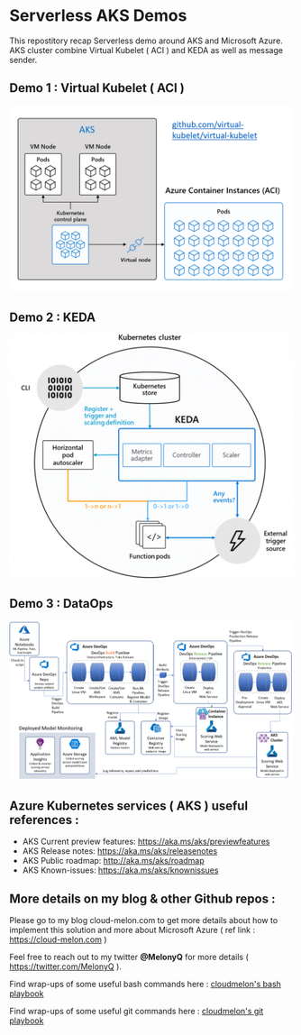 # Serverless AKS Demos
This repostitory recap Serverless demo around AKS and Microsoft Azure. AKS cluster combine Virtual Kubelet ( ACI ) and KEDA as well as message sender.

## Demo 1 : Virtual Kubelet ( ACI )

<img src="Images/Virtual Kubelet.PNG" alt="virtualKubelet" width="600px"/>

## Demo 2 : KEDA

<img src="Images/KEDA.PNG" alt="package management" width="600px"/>

## Demo 3 : DataOps

<img src="Images/DataOps.PNG" alt="package management" width="600px"/>

## Azure Kubernetes services ( AKS ) useful references : 

- AKS Current preview features: https://aka.ms/aks/previewfeatures
- AKS Release notes: https://aka.ms/aks/releasenotes
- AKS Public roadmap: http://aka.ms/aks/roadmap
- AKS Known-issues: https://aka.ms/aks/knownissues


## More details on my blog & other Github repos : 


Please go to my blog cloud-melon.com to get more details about how to implement this solution and more about Microsoft Azure ( ref link : https://cloud-melon.com )

Feel free to reach out to my twitter **@MelonyQ** for more details ( https://twitter.com/MelonyQ ). 


Find wrap-ups of some useful bash commands here : 
[cloudmelon's bash playbook ](https://github.com/cloudmelon/melonbash)


Find wrap-ups of some useful git commands here : 
[cloudmelon's git playbook ](https://github.com/cloudmelon/melongit)
